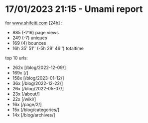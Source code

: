 # 17/01/2023 21:15 - Umami report
for www.shifeiti.com [24h] :

 - 885 (-216) page views
 - 249 (-7) uniques
 - 169 (4) bounces
 - 16h 35' 51'' (-5h 29' 46'') totaltime


top 10 urls:
 - 262x [/blog/2022-12-09/]
 - 169x [/]
 - 158x [/blog/2023-01-12/]
 - 36x [/blog/2022-12-22/]
 - 26x [/blog/2022-05-07/]
 - 23x [/about/]
 - 22x [/wiki/]
 - 16x [/page/2/]
 - 15x [/blog/categories/]
 - 14x [/blog/archives/]


